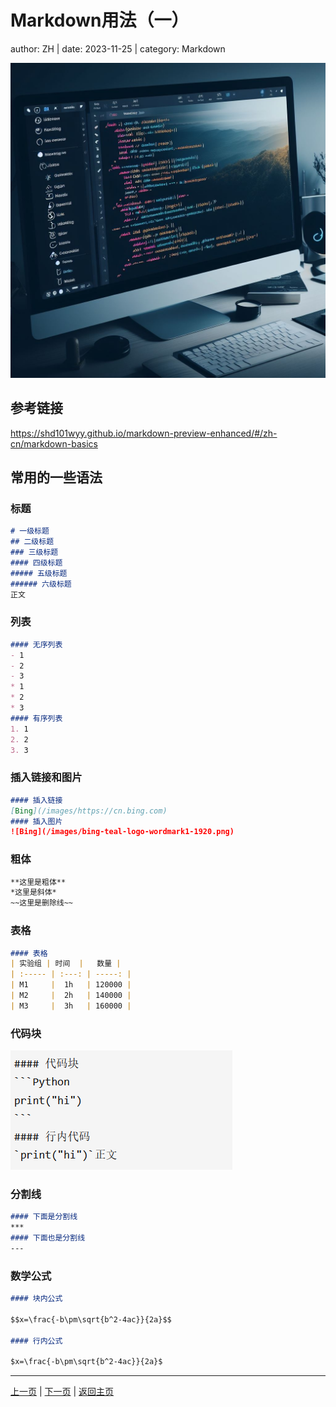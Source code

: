 # Markdown用法（一）

author: ZH  |  date: 2023-11-25   |   category: Markdown

![Alt text](image2.jpg)

## 参考链接

<https://shd101wyy.github.io/markdown-preview-enhanced/#/zh-cn/markdown-basics>

## 常用的一些语法

### 标题

```Markdown
# 一级标题
## 二级标题
### 三级标题
#### 四级标题
##### 五级标题
###### 六级标题
正文
```

### 列表

```Markdown
#### 无序列表
- 1
- 2
- 3
* 1
* 2
* 3
#### 有序列表
1. 1
2. 2
3. 3
```

### 插入链接和图片

```Markdown
#### 插入链接
[Bing](/images/https://cn.bing.com)
#### 插入图片
![Bing](/images/bing-teal-logo-wordmark1-1920.png)
```

### 粗体

```Markdown
**这里是粗体**
*这里是斜体*
~~这里是删除线~~
```

### 表格

```Markdown
#### 表格
| 实验组 | 时间  |   数量 |
| :----- | :---: | -----: |
| M1     |  1h   | 120000 |
| M2     |  2h   | 140000 |
| M3     |  3h   | 160000 |
```

### 代码块

![Alt text](image.png)

### 分割线

```Markdown
#### 下面是分割线
***
#### 下面也是分割线
---
```

### 数学公式

```Markdown
#### 块内公式

$$x=\frac{-b\pm\sqrt{b^2-4ac}}{2a}$$

#### 行内公式

$x=\frac{-b\pm\sqrt{b^2-4ac}}{2a}$
```

---

[上一页](../Git/Git的使用技巧(一).html) | [下一页](../IR/信息检索.html) | [返回主页](../../index.html)
